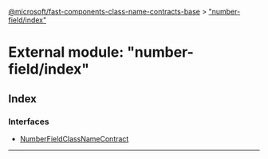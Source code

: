 [@microsoft/fast-components-class-name-contracts-base](../README.md) > ["number-field/index"](../modules/_number_field_index_.md)

# External module: "number-field/index"

## Index

### Interfaces

* [NumberFieldClassNameContract](../interfaces/_number_field_index_.numberfieldclassnamecontract.md)

---

